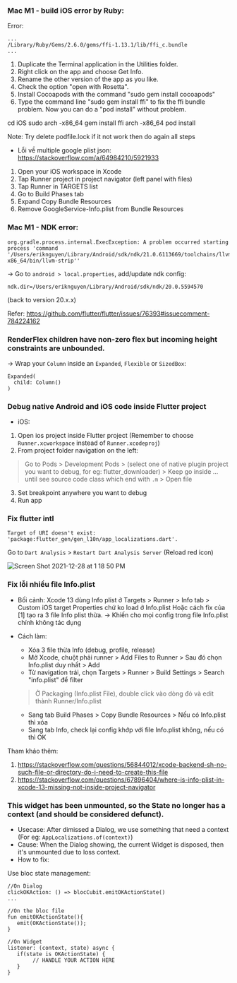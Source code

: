 ### Mac M1 - build iOS error by Ruby:

Error:
```
...
/Library/Ruby/Gems/2.6.0/gems/ffi-1.13.1/lib/ffi_c.bundle
...
```

1. Duplicate the Terminal application in the Utilities folder.
2. Right click on the app and choose Get Info.
3. Rename the other version of the app as you like.
4. Check the option "open with Rosetta".
5. Install Cocoapods with the command "sudo gem install cocoapods"
6. Type the command line "sudo gem install ffi" to fix the ffi bundle problem. Now you can do a "pod install" without problem.

cd iOS
sudo arch -x86_64 gem install ffi
arch -x86_64 pod install

Note: Try delete podfile.lock if it not work then do again all steps

- Lỗi về multiple google plist json: 
https://stackoverflow.com/a/64984210/5921933
1. Open your iOS workspace in Xcode
2. Tap Runner project in project navigator (left panel with files)
3. Tap Runner in TARGETS list
4. Go to Build Phases tab
5. Expand Copy Bundle Resources
6. Remove GoogleService-Info.plist from Bundle Resources



### Mac M1 - NDK error:

```
org.gradle.process.internal.ExecException: A problem occurred starting process 'command '/Users/eriknguyen/Library/Android/sdk/ndk/21.0.6113669/toolchains/llvm/prebuilt/darwin-x86_64/bin/llvm-strip''
```

-> Go to `android > local.properties`, add/update ndk config:

```
ndk.dir=/Users/eriknguyen/Library/Android/sdk/ndk/20.0.5594570
```

(back to version 20.x.x)

Refer: https://github.com/flutter/flutter/issues/76393#issuecomment-784224162

### RenderFlex children have non-zero flex but incoming height constraints are unbounded.

-> Wrap your `Column` inside an `Expanded`, `Flexible` or `SizedBox`:

```
Expanded(
  child: Column()
)
```

### Debug native Android and iOS code inside Flutter project
- iOS:
1. Open ios project inside Flutter project (Remember to choose `Runner.xcworkspace` instead of `Runner.xcodeproj`)
2. From project folder navigation on the left:
> Go to Pods > Development Pods > (select one of native plugin project you want to debug, for eg: flutter_downloader) > Keep go inside ... until see source code class which end with `.m` > Open file
3. Set breakpoint anywhere you want to debug
4. Run app

### Fix flutter intl
```
Target of URI doesn't exist: 'package:flutter_gen/gen_l10n/app_localizations.dart'.
```

Go to `Dart Analysis` > `Restart Dart Analysis Server` (Reload red icon)

![Screen Shot 2021-12-28 at 1 18 50 PM](https://user-images.githubusercontent.com/29337364/147534796-12b141f1-9e75-40d3-baae-765262163d2c.png)

### Fix lỗi nhiều file Info.plist
- Bối cảnh: Xcode 13 dùng Info plist ở Targets > Runner > Info tab > Custom iOS target Properties chứ ko load ở Info.plist
Hoặc cách fix của [1] tạo ra 3 file Info plist thừa. 
-> Khiến cho mọi config trong file Info.plist chính không tác dụng

- Cách làm:
  - Xóa 3 file thừa Info (debug, profile, release)
  - Mở Xcode, chuột phải runner > Add Files to Runner > Sau đó chọn Info.plist duy nhất > Add
  - Từ navigation trái, chọn Targets > Runner > Build Settings > Search "info.plist" để filter 
  > Ở Packaging (Info.plist File), double click vào dòng đó và edit thành Runner/Info.plist
  - Sang tab Build Phases > Copy Bundle Resources > Nếu có Info.plist thì xóa
  - Sang tab Info, check lại config khớp với file Info.plist không, nếu có thì OK


Tham khảo thêm: 
1. https://stackoverflow.com/questions/56844012/xcode-backend-sh-no-such-file-or-directory-do-i-need-to-create-this-file
2. https://stackoverflow.com/questions/67896404/where-is-info-plist-in-xcode-13-missing-not-inside-project-navigator

### This widget has been unmounted, so the State no longer has a context (and should be considered defunct). 
- Usecase: After dimissed a Dialog, we use something that need a context (For eg: `AppLocalizations.of(context)`)
- Cause: When the Dialog showing, the current Widget is disposed, then it's unmounted due to loss context.
- How to fix:

Use bloc state management: 

```
//On Dialog
clickOKAction: () => blocCubit.emitOKActionState()
...

//On the bloc file
fun emitOKActionState(){
   emit(OKActionState());
}

//On Widget
listener: (context, state) async {
   if(state is OKActionState) {
        // HANDLE YOUR ACTION HERE
   }
}
```
